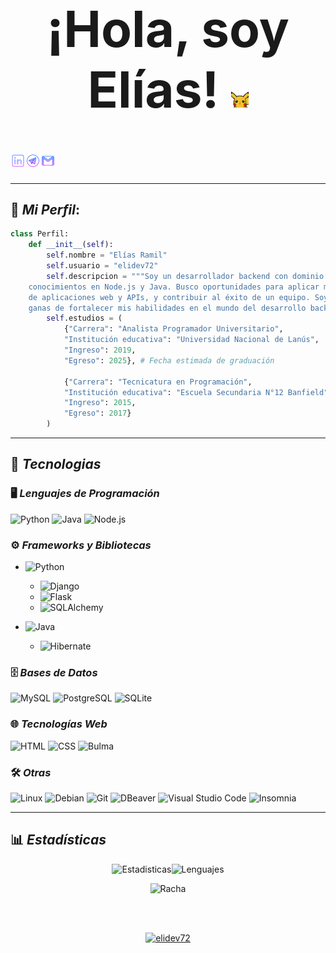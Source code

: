 <h1 align="center" style="font-size: 80px;">¡Hola, soy Elías! <img src="img/pikachu_wave.gif" width="28" /></h1>

<a href="https://www.linkedin.com/in/elidev72/" target="_blank">
  <img align="left" alt="LinkedIn" width="24px" src="img/linkedin.png" />
</a>
<a href="https://t.me/elidev72" target="_blank">
  <img align="left" alt="Telegram" width="24px" src="img/telegram-app.png" />
</a>
<a href="mailto:elidev72@gmail.com">
  <img align="left" alt="Gmail" width="24px" src="img/gmail.png" />
</a>

<br />
<br />

---
## 🚀 **_Mi Perfil_**:

```python
class Perfil:
    def __init__(self):
        self.nombre = "Elías Ramil"
        self.usuario = "elidev72"
        self.descripcion = """Soy un desarrollador backend con dominio de Python (Flask y Django) y
	conocimientos en Node.js y Java. Busco oportunidades para aplicar mis habilidades en el desarrollo
	de aplicaciones web y APIs, y contribuir al éxito de un equipo. Soy una persona proactiva, con
	ganas de fortalecer mis habilidades en el mundo del desarrollo backend."""
        self.estudios = (
            {"Carrera": "Analista Programador Universitario",
            "Institución educativa": "Universidad Nacional de Lanús",
            "Ingreso": 2019,
            "Egreso": 2025}, # Fecha estimada de graduación

            {"Carrera": "Tecnicatura en Programación",
            "Institución educativa": "Escuela Secundaria N°12 Banfield",
            "Ingreso": 2015,
            "Egreso": 2017}
        )

```

---
## 🌟 **_Tecnologias_**

### 🖥️ **_Lenguajes de Programación_**
![Python](https://img.shields.io/badge/python-3670A0?style=for-the-badge&logo=python&logoColor=white)
![Java](https://img.shields.io/badge/java-%23ED8B00.svg?style=for-the-badge&logo=openjdk&logoColor=white)
![Node.js](https://img.shields.io/badge/node.js-%23323330.svg?style=for-the-badge&logo=node.js&logoColor=%23green)

### ⚙️ **_Frameworks y Bibliotecas_**
- ![Python](https://img.shields.io/badge/Python-3776AB?style=flat&logo=python&logoColor=white)
	- ![Django](https://img.shields.io/badge/Django-092E20?style=flat&logo=django&logoColor=white)
	- ![Flask](https://img.shields.io/badge/Flask-000000?style=flat&logo=flask&logoColor=white)
   	- ![SQLAlchemy](https://img.shields.io/badge/SQLAlchemy-3E5B8C?style=flat&logo=sqlalchemy&logoColor=white)

- ![Java](https://img.shields.io/badge/Java-007396?style=flat&logo=java&logoColor=white)
	- ![Hibernate](https://img.shields.io/badge/Hibernate-59666C?style=flat&logo=hibernate&logoColor=white)
  

### 🗄️ **_Bases de Datos_**
![MySQL](https://img.shields.io/badge/MySQL-4479A1?style=flat&logo=mysql&logoColor=white)
![PostgreSQL](https://img.shields.io/badge/PostgreSQL-4169E1?style=flat&logo=postgresql&logoColor=white)
![SQLite](https://img.shields.io/badge/SQLite-003B57?style=flat&logo=sqlite&logoColor=white)

### 🌐 **_Tecnologías Web_**
![HTML](https://img.shields.io/badge/HTML-E34F26?style=flat&logo=html5&logoColor=white)
![CSS](https://img.shields.io/badge/CSS-1572B6?style=flat&logo=css3&logoColor=white)
![Bulma](https://img.shields.io/badge/Bulma-00D1B2?style=flat&logo=bulma&logoColor=white)

### 🛠️ **_Otras_**
![Linux](https://img.shields.io/badge/Linux-FCC624?style=flat&logo=linux&logoColor=black)
![Debian](https://img.shields.io/badge/Debian-A81D24?style=flat&logo=debian&logoColor=white)
![Git](https://img.shields.io/badge/Git-F05032?style=flat&logo=git&logoColor=white)
![DBeaver](https://img.shields.io/badge/DBeaver-4EAA25?style=flat&logo=dbeaver&logoColor=white)
![Visual Studio Code](https://img.shields.io/badge/Visual%20Studio%20Code-007ACC?style=flat&logo=visual-studio-code&logoColor=white)
![Insomnia](https://img.shields.io/badge/Insomnia-5849BE?style=flat&logo=insomnia&logoColor=white)

---
## 📊 **_Estadísticas_**

<div align="center">
<img alt="Estadisticas" src="https://github-readme-stats.vercel.app/api/?username=elidev72&show_icons=true&include_all_commits=true&count_private=true&theme=react&hide_border=true&bg_color=1F222E&title_color=F85D7F&icon_color=F8D866" height="192px"/><img alt="Lenguajes" src="https://github-readme-stats.vercel.app/api/top-langs/?username=elidev72&langs_count=8&layout=compact&theme=react&hide_border=true&bg_color=1F222E&title_color=F85D7F&icon_color=F8D866" height="192px"/>

![Racha](https://github-readme-streak-stats.herokuapp.com/?user=elidev72&theme=tokyonight)
</div>

<br />
<br />
<p align="center">
	<a href="https://github.com/elidev72">
		<img src="https://komarev.com/ghpvc/?username=elidev72&label=Profile%20views&color=0e75b6&style=flat" alt="elidev72" />
</a>
